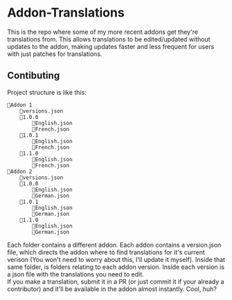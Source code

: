 # Addon-Translations
This is the repo where some of my more recent addons get they're translations from. This allows translations to be edited/updated without updates to the addon, making updates faster and less frequent for users with just patches for translations.

## Contibuting
Project structure is like this:  
```
📂Addon 1  
    📝versions.json  
    📂1.0.0  
        📝English.json  
        📝French.json  
    📂1.0.1  
        📝English.json  
        📝French.json  
    📂1.1.0  
        📝English.json  
        📝French.json  
📂Addon 2
    📝versions.json
    📂1.0.0
        📝English.json
        📝German.json
    📂1.0.1
        📝English.json
        📝German.json
    📂1.1.0
        📝English.json
        📝German.json
```
Each folder contains a different addon. Each addon contains a version.json file, which directs the addon where to find translations for it's current verison (You won't need to worry about this, I'll update it myself). Inside that same folder, is folders relating to each addon version. Inside each version is a json file with the translations you need to edit.  
If you make a translation, submit it in a PR (or just commit it if your already a contributor) and it'll be available in the addon almost instantly. Cool, huh?
